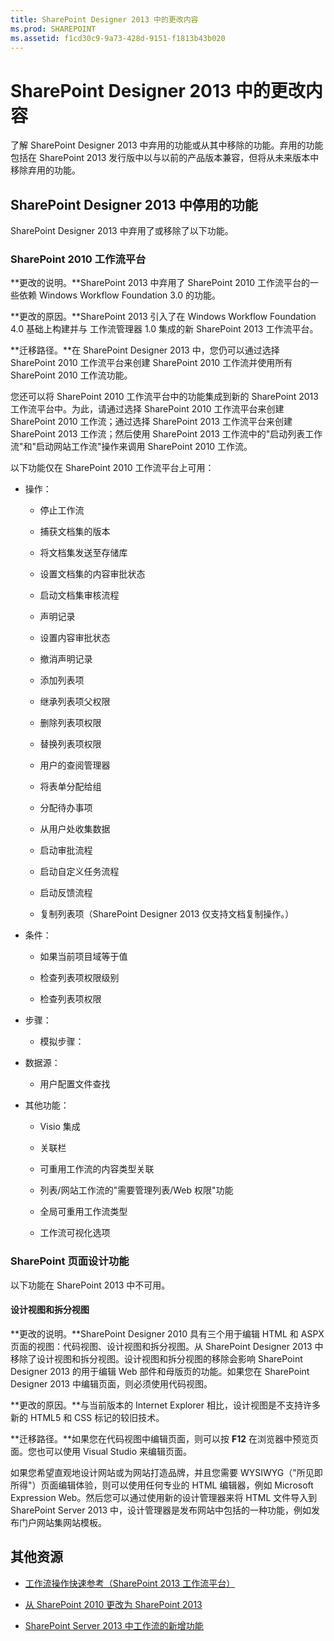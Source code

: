 ```yaml
---
title: SharePoint Designer 2013 中的更改内容
ms.prod: SHAREPOINT
ms.assetid: f1cd30c9-9a73-428d-9151-f1813b43b020
---
```



# SharePoint Designer 2013 中的更改内容
了解 SharePoint Designer 2013 中弃用的功能或从其中移除的功能。弃用的功能包括在 SharePoint 2013 发行版中以与以前的产品版本兼容，但将从未来版本中移除弃用的功能。
## SharePoint Designer 2013 中停用的功能
<a name="WhatsChangedSharePointDesigner2013_DiscontinuedFeatures"> </a>

SharePoint Designer 2013 中弃用了或移除了以下功能。
  
    
    

### SharePoint 2010 工作流平台
<a name="WhatsChangedSharePointDesigner2013_WorkflowPlatform"> </a>

 **更改的说明。**SharePoint 2013 中弃用了 SharePoint 2010 工作流平台的一些依赖 Windows Workflow Foundation 3.0 的功能。
  
    
    
 **更改的原因。**SharePoint 2013 引入了在 Windows Workflow Foundation 4.0 基础上构建并与 工作流管理器 1.0 集成的新 SharePoint 2013 工作流平台。
  
    
    
 **迁移路径。**在 SharePoint Designer 2013 中，您仍可以通过选择 SharePoint 2010 工作流平台来创建 SharePoint 2010 工作流并使用所有 SharePoint 2010 工作流功能。
  
    
    
您还可以将 SharePoint 2010 工作流平台中的功能集成到新的 SharePoint 2013 工作流平台中。为此，请通过选择 SharePoint 2010 工作流平台来创建 SharePoint 2010 工作流；通过选择 SharePoint 2013 工作流平台来创建 SharePoint 2013 工作流；然后使用 SharePoint 2013 工作流中的"启动列表工作流"和"启动网站工作流"操作来调用 SharePoint 2010 工作流。 
  
    
    
以下功能仅在 SharePoint 2010 工作流平台上可用：
  
    
    

- 操作：
    
  - 停止工作流
    
  
  - 捕获文档集的版本
    
  
  - 将文档集发送至存储库
    
  
  - 设置文档集的内容审批状态
    
  
  - 启动文档集审核流程
    
  
  - 声明记录
    
  
  - 设置内容审批状态
    
  
  - 撤消声明记录
    
  
  - 添加列表项 
    
  
  - 继承列表项父权限
    
  
  - 删除列表项权限
    
  
  - 替换列表项权限
    
  
  - 用户的查阅管理器
    
  
  - 将表单分配给组
    
  
  - 分配待办事项
    
  
  - 从用户处收集数据
    
  
  - 启动审批流程
    
  
  - 启动自定义任务流程
    
  
  - 启动反馈流程
    
  
  - 复制列表项（SharePoint Designer 2013 仅支持文档复制操作。）
    
  
- 条件：
    
  - 如果当前项目域等于值
    
  
  - 检查列表项权限级别
    
  
  - 检查列表项权限
    
  
- 步骤：
    
  - 模拟步骤：
    
  
- 数据源：
    
  - 用户配置文件查找
    
  
- 其他功能：
    
  - Visio 集成
    
  
  - 关联栏
    
  
  - 可重用工作流的内容类型关联
    
  
  - 列表/网站工作流的"需要管理列表/Web 权限"功能
    
  
  - 全局可重用工作流类型
    
  
  - 工作流可视化选项
    
  

### SharePoint 页面设计功能
<a name="WhatsChangedSharePointDesigner2013_PageDesignFeatures"> </a>

以下功能在 SharePoint 2013 中不可用。
  
    
    

#### 设计视图和拆分视图
<a name="WhatsChangedSharePointDesigner2013_DesignViewSplitView"> </a>

 **更改的说明。**SharePoint Designer 2010 具有三个用于编辑 HTML 和 ASPX 页面的视图：代码视图、设计视图和拆分视图。从 SharePoint Designer 2013 中移除了设计视图和拆分视图。设计视图和拆分视图的移除会影响 SharePoint Designer 2013 的用于编辑 Web 部件和母版页的功能。如果您在 SharePoint Designer 2013 中编辑页面，则必须使用代码视图。
  
    
    
 **更改的原因。**与当前版本的 Internet Explorer 相比，设计视图是不支持许多新的 HTML5 和 CSS 标记的较旧技术。 
  
    
    
 **迁移路径。**如果您在代码视图中编辑页面，则可以按 **F12** 在浏览器中预览页面。您也可以使用 Visual Studio 来编辑页面。
  
    
    
如果您希望直观地设计网站或为网站打造品牌，并且您需要 WYSIWYG（"所见即所得"）页面编辑体验，则可以使用任何专业的 HTML 编辑器，例如 Microsoft Expression Web。然后您可以通过使用新的设计管理器来将 HTML 文件导入到 SharePoint Server 2013 中，设计管理器是发布网站中包括的一种功能，例如发布门户网站集网站模板。
  
    
    

## 其他资源
<a name="WhatsChangedSharePointDesigner2013_AdditionalResources"> </a>


-  [工作流操作快速参考（SharePoint 2013 工作流平台）](workflow-actions-quick-reference-sharepoint-2013-workflow-platform.md)
    
  
-  [从 SharePoint 2010 更改为 SharePoint 2013](http://technet.microsoft.com/zh-cn/library/ff607742%28office.15%29.aspx)
    
  
-  [SharePoint Server 2013 中工作流的新增功能](http://technet.microsoft.com/zh-cn/library/jj219638%28office.15%29.aspx)
    
  

  
    
    

